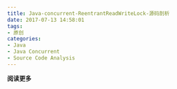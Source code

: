 ```yaml
---
title: Java-concurrent-ReentrantReadWriteLock-源码剖析
date: 2017-07-13 14:58:01
tags: 
- 原创
categories: 
- Java
- Java Concurrent
- Source Code Analysis
---
```


**阅读更多**

<!--more-->
